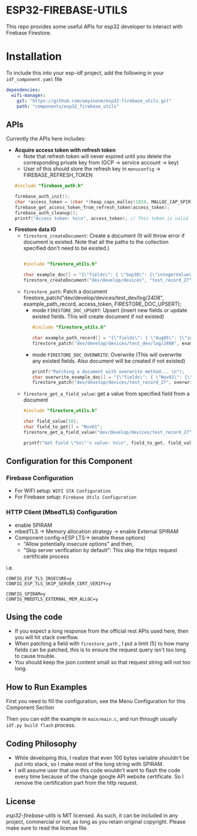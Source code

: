 # ESP32-FIREBASE-UTILS
This repo provides some useful APIs for esp32 developer to interact with Firebase Firestore. 

# Installation
To include this into your esp-idf project, add the following in your `idf_component.yaml` file

```yaml
dependencies:
  wifi-manager:
    git: "https://github.com/wayinone/esp32-firebase_utils.git"
    path: "components/esp32_firebase_utils"
```


## APIs
Currently the APIs here includes:
* **Acquire access token with refresh token**
  * Note that refresh token will never expired until you delete the corresponding private key from (GCP -> service account -> key)
  * User of this should store the refresh key in `menuconfig` -> FIREBASE_REFRESH_TOKEN
  ```cpp
  #include "firebase_auth.h"

  firebase_auth_init();
  char *access_token = (char *)heap_caps_malloc(1024, MALLOC_CAP_SPIRAM);
  firebase_get_access_token_from_refresh_token(access_token);
  firebase_auth_cleanup();
  printf("Access token: %s\n", access_token); // This token is valid for 1 hour
  ```
* **Firestore data IO**
  * `firestore_createDocument`: Create a document (It will throw error if document is existed. Note that all the paths to the collection specified don't need to be existed.)
    ```cpp

    #include "firestore_utils.h"

    char example_doc[] = "{\"fields\": { \"Sep30\": {\"integerValue\": \"1000\"}}}";
    firestore_createDocument("dev/develop/devices", "test_record_27", example_doc, access_token);

    ```
  * `firestore_path`: Patch a document
      firestore_patch("dev/develop/devices/test_dev/log/2408", example_path_record, access_token, FIRESTORE_DOC_UPSERT);
    * mode `FIRESTORE_DOC_UPSERT`:  Upsert (insert new fields or update existed fields. This will create document if not existed)
      ```cpp
      #include "firestore_utils.h"

      char example_path_record[] = "{\"fields\": { \"Aug05\": {\"integerValue\": \"700\"}, \"Aug06\": {\"integerValue\": \"700\"}}}";
      firestore_patch("dev/develop/devices/test_dev/log/2408", example_path_record, access_token, FIRESTORE_DOC_UPSERT);
      ```
    * mode `FIRESTORE_DOC_OVERWRITE`: Overwrite (This will overwrite any existed fields. Also document will be created if not existed)
      ```cpp
      printf("Patching a document with overwrite method... \n");
      char overwrite_example_doc[] = "{\"fields\": { \"Nov01\": {\"integerValue\": \"20\"}}}"; // This will overwrite the entire document
      firestore_patch("dev/develop/devices/test_record_27", overwrite_example_doc, access_token, FIRESTORE_DOC_OVERWRITE);
      ```
  * `firestore_get_a_field_value`: get a value from specified field from a document
    ```cpp
    #include "firestore_utils.h"

    char field_value[10];
    char field_to_get[] = "Nov01";
    firestore_get_a_field_value("dev/develop/devices/test_record_27", field_to_get, access_token, field_value);

    printf("Get field \"%s\"'s value: %s\n", field_to_get, field_value);
    ```

## Configuration for this Component

### Firebase Configuration
 * For WIFI setup: `WIFI STA Configuration`
 * For Firebase setup: `Firebase Utils Configuration`

### HTTP Client (MbedTLS) Configuration

* enable SPIRAM
* mbedTLS -> Memory allocation strategy -> enable External SPIRAM
* Component config->ESP LTS-> (enable these options) 
  * "Allow potentially insecure options" and then, 
  * "Skip server verification by default": This skip the https request certificate process

i.e.
```
CONFIG_ESP_TLS_INSECURE=y
CONFIG_ESP_TLS_SKIP_SERVER_CERT_VERIFY=y

CONFIG_SPIRAM=y
CONFIG_MBEDTLS_EXTERNAL_MEM_ALLOC=y
```


## Using the code
* If you expect a long response from the official rest APIs used here, then you will hit stack overflow.
* When patching a field with `firestore_path` , I put a limit (5) to how many fields can be patched, this is to ensure the request query isn't too long to cause trouble.
* You should keep the json content small so that request string will not too long. 


## How to Run Examples
First you need to fill the configuration, see the Menu Configuration for this Component Section


Then you can edit the example in `main/main.c`, and run through usually `idf.py build flash` process.


## Coding Philosophy
* While developing this, I realize that even 100 bytes variable shouldn't be put into stack, so I make most of the long string with SPIRAM.
* I will assume user that use this code wouldn't want to flash the code every time because of the change google API website certificate. So I remove the certification part from the http request.

## License
*esp32-firebase-utils* is MIT licensed. As such, it can be included in any project, commercial or not, as long as you retain original copyright. Please make sure to read the license file.